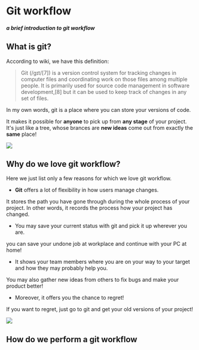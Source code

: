 # Git workflow
##### a brief introduction to git workflow
## What is git?
According to wiki, we have this definition:
> Git (/ɡɪt/[7]) is a version control system for tracking changes in computer files and coordinating work on those files among multiple people. It is primarily used for source code management in software development,[8] but it can be used to keep track of changes in any set of files.

In my own words, git is a place where you can store your versions of code. 

It makes it possible for **anyone** to pick up from **any stage** of your project. 
It's just like a tree, whose brances are **new ideas** come out from exactly the **same** place!

![](https://timgsa.baidu.com/timg?image&quality=80&size=b9999_10000&sec=1509977528&di=2cfd3119f3313a774b9833929f85b467&imgtype=jpg&er=1&src=http%3A%2F%2Fstore.sony.com.tw%2Fresource%2Fproduct_files%2FFDR-AX30%2Fimages%2Fimg_37.jpg)


##  Why do we love git workflow?
Here we just list only a few reasons for which we love git workflow.

+ **Git** offers a lot of flexibility in how users manage changes. 

It stores the path you have gone through during the whole process of your project. In other words, it records the process how your project has changed.

+ You may save your current status with git and pick it up wherever you are.

you can save your undone job at workplace and continue with your PC at home!
+ It shows your team members where you are on your way to your target and how they may probably help you.

You may also gather new ideas from others to fix bugs and make your product better!
+ Moreover, it offers you the chance to regret!

If you want to regret, just go to git and get your old versions of your project!

![](http://p.07358.com/image/20160406/1459929457191620.png)

## How do we perform a git workflow
